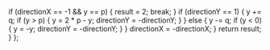 if (directionX == -1 && y == p) {
result = 2;
break;
}
if (directionY == 1) {
y += q;
if (y > p) {
y = 2 * p - y;
directionY = -directionY;
}
} else {
y -= q;
if (y < 0) {
y = -y;
directionY = -directionY;
}
}
directionX = -directionX;
}
return result;
}
};
```
​
​